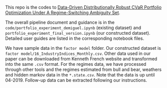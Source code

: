 This repo is the codes to [Data-Driven Distributionally Robust CVaR Portfolio Optimization Under A Regime-Switching Ambiguity Set](https://pubsonline.informs.org/doi/10.1287/msom.2023.1229).


The overall pipeline document and guidance is in the ``code/portfolio_experiment_demiguel.ipynb`` (existing dataset) and ``portfolio_experiment_final_version.ipynb`` (our constructed dataset). Detailed user guides are listed in the corresponding notebook files.

We have sample data in the ``factor model`` folder. Our constructed dataset is ``factor model/16_IndustryIndices_Monthly.csv``. Other data used in our paper can be downloaded from Kenneth French website and transformed into the same ``.csv`` format. For the regimes data, we have processed through other tools and the regimes estimated from bull and bear, weathers and hidden markov data in the ``*.state.csv``. Note that the data is up until 04-2019. Follow-up data can be extracted following our instructions.




